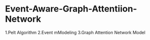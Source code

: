# Event-Aware-Graph-Attentiion-Network
1.Pelt Algorithm
2.Event mModeling
3.Graph Attention Network Model
